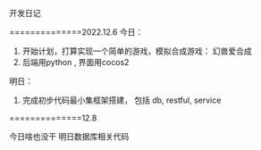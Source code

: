 开发日记

==============2022.12.6
今日：
1. 开始计划，打算实现一个简单的游戏，模拟合成游戏： 幻兽爱合成
2. 后端用python , 界面用cocos2 

明日：
1. 完成初步代码最小集框架搭建， 包括 db, restful, service

==============12.8 

今日啥也没干
明日数据库相关代码


